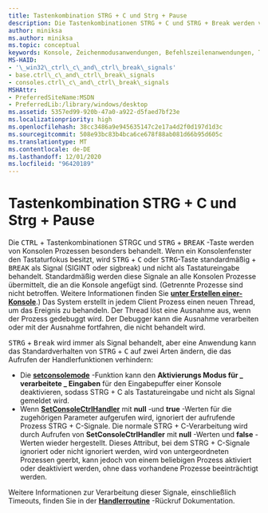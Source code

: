 ```yaml
---
title: Tastenkombination STRG + C und Strg + Pause
description: Die Tastenkombinationen STRG + C und STRG + Break werden von Konsolen Prozessen besonders behandelt.
author: miniksa
ms.author: miniksa
ms.topic: conceptual
keywords: Konsole, Zeichenmodusanwendungen, Befehlszeilenanwendungen, Terminalanwendungen, Konsolen-API
MS-HAID:
- '\_win32\_ctrl\_c\_and\_ctrl\_break\_signals'
- base.ctrl\_c\_and\_ctrl\_break\_signals
- consoles.ctrl\_c\_and\_ctrl\_break\_signals
MSHAttr:
- PreferredSiteName:MSDN
- PreferredLib:/library/windows/desktop
ms.assetid: 5357ed99-920b-47a0-a922-d5faed7bf23e
ms.localizationpriority: high
ms.openlocfilehash: 38cc3486a9e945635147c2e17a4d2f0d197d1d3c
ms.sourcegitcommit: 508e93bc83b4bca6ce678f88ab081d66b95d605c
ms.translationtype: MT
ms.contentlocale: de-DE
ms.lasthandoff: 12/01/2020
ms.locfileid: "96420189"
---
```

# <a name="ctrlc-and-ctrlbreak-signals"></a>Tastenkombination STRG + C und Strg + Pause

Die <kbd>CTRL</kbd> + Tastenkombinationen STRG<kbd>C</kbd> und <kbd>STRG</kbd> + <kbd>BREAK</kbd> -Taste werden von Konsolen Prozessen besonders behandelt. Wenn ein Konsolenfenster den Tastaturfokus besitzt, wird <kbd>STRG</kbd> + <kbd>C</kbd> oder <kbd>STRG</kbd>-Taste standardmäßig + <kbd>BREAK</kbd> als Signal (SIGINT oder sigbreak) und nicht als Tastatureingabe behandelt. Standardmäßig werden diese Signale an alle Konsolen Prozesse übermittelt, die an die Konsole angefügt sind. (Getrennte Prozesse sind nicht betroffen. Weitere Informationen finden Sie [**unter Erstellen einer-Konsole**](creation-of-a-console.md).) Das System erstellt in jedem Client Prozess einen neuen Thread, um das Ereignis zu behandeln. Der Thread löst eine Ausnahme aus, wenn der Prozess gedebuggt wird. Der Debugger kann die Ausnahme verarbeiten oder mit der Ausnahme fortfahren, die nicht behandelt wird.

<kbd>STRG</kbd> + <kbd>Break</kbd> wird immer als Signal behandelt, aber eine Anwendung kann das Standardverhalten von <kbd>STRG</kbd> + <kbd>C</kbd> auf zwei Arten ändern, die das Aufrufen der Handlerfunktionen verhindern:

- Die [**setconsolemode**](setconsolemode.md) -Funktion kann den **Aktivierungs Modus für \_ verarbeitete \_ Eingaben** für den Eingabepuffer einer Konsole deaktivieren, sodass STRG + C als Tastatureingabe und nicht als Signal gemeldet wird.
- Wenn [**SetConsoleCtrlHandler**](setconsolectrlhandler.md) mit **null** -und **true** -Werten für die zugehörigen Parameter aufgerufen wird, ignoriert der aufrufende Prozess STRG + C-Signale. Die normale STRG + C-Verarbeitung wird durch Aufrufen von **SetConsoleCtrlHandler** mit **null** -Werten und **false** -Werten wieder hergestellt. Dieses Attribut, bei dem STRG + C-Signale ignoriert oder nicht ignoriert werden, wird von untergeordneten Prozessen geerbt, kann jedoch von einem beliebigen Prozess aktiviert oder deaktiviert werden, ohne dass vorhandene Prozesse beeinträchtigt werden.

Weitere Informationen zur Verarbeitung dieser Signale, einschließlich Timeouts, finden Sie in der [**Handlerroutine**](handlerroutine.md) -Rückruf Dokumentation.
